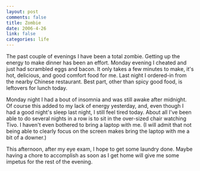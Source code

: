 ```yaml
--- 
layout: post
comments: false
title: Zombie
date: 2006-4-26
link: false
categories: life
---
```

The past couple of evenings I have been a total zombie. Getting up the energy to make dinner has been an effort. Monday evening I cheated and just had scrambled eggs and bacon. It only takes a few minutes to make, it's hot, delicious, and good comfort food for me. Last night I ordered-in from the nearby Chinese restaurant. Best part, other than spicy good food, is leftovers for lunch today.

Monday night I had a bout of insomnia and was still awake after midnight. Of course this added to my lack of energy yesterday, and, even though I had a good night's sleep last night, I still feel tired today. About all I've been able to do several nights in a row is to sit in the over-sized chair watching Tivo. I haven't even bothered to bring a laptop with me. (I will admit that not being able to clearly focus on the screen makes bring the laptop with me a bit of a downer.)

This afternoon, after my eye exam, I hope to get some laundry done. Maybe having a chore to accomplish as soon as I get home will give me some impetus for the rest of the evening.

